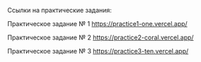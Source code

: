 Ссылки на практические задания:

Практическое задание № 1
https://practice1-one.vercel.app/

Практическое задание № 2
https://practice2-coral.vercel.app/

Практическое задание № 3
https://practice3-ten.vercel.app/
